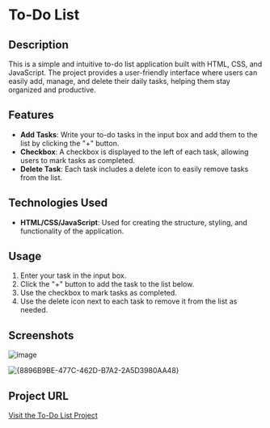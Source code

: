 # To-Do List

## Description
This is a simple and intuitive to-do list application built with HTML, CSS, and JavaScript. The project provides a user-friendly interface where users can easily add, manage, and delete their daily tasks, helping them stay organized and productive.

## Features
- **Add Tasks**: Write your to-do tasks in the input box and add them to the list by clicking the "+" button.
- **Checkbox**: A checkbox is displayed to the left of each task, allowing users to mark tasks as completed.
- **Delete Task**: Each task includes a delete icon to easily remove tasks from the list.

## Technologies Used
- **HTML/CSS/JavaScript**: Used for creating the structure, styling, and functionality of the application.

## Usage
1. Enter your task in the input box.
2. Click the "+" button to add the task to the list below.
3. Use the checkbox to mark tasks as completed.
4. Use the delete icon next to each task to remove it from the list as needed.

## Screenshots
  ![image](https://github.com/user-attachments/assets/4f85c4fe-5780-4027-bf8c-3496a5fed9cc)

  ![{8896B9BE-477C-462D-B7A2-2A5D3980AA48}](https://github.com/user-attachments/assets/2aeb0479-ea4d-4325-8600-e1f79d3fcbf3)



## Project URL
[Visit the To-Do List Project](https://naidunani.github.io/To-Do_list/)
